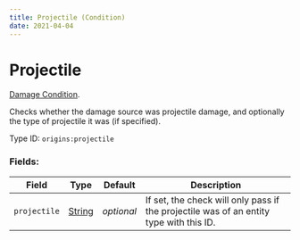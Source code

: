 ```yaml
---
title: Projectile (Condition)
date: 2021-04-04
---
```

# Projectile

[Damage Condition](../damage_conditions.md).

Checks whether the damage source was projectile damage, and optionally the type of projectile it was (if specified).

Type ID: `origins:projectile`

### Fields:

Field  | Type | Default | Description
-------|------|---------|-------------
`projectile` | [String](../data_types/string.md) | _optional_ | If set, the check will only pass if the projectile was of an entity type with this ID.
